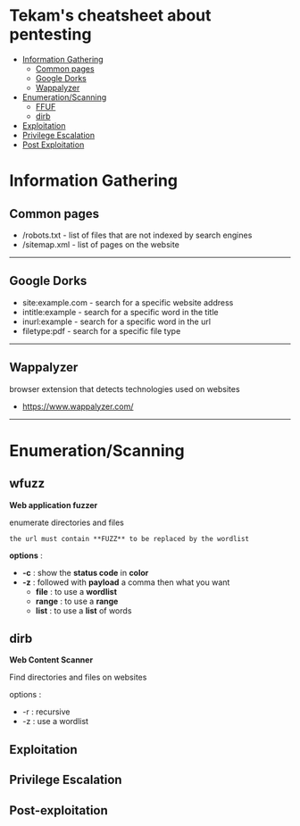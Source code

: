 # Tekam's cheatsheet about pentesting

<!-- table of content -->

<!-- toc -->

* [Information Gathering](#information-gathering)
  - [Common pages](#common-pages)
  - [Google Dorks](#google-dorks)
  - [Wappalyzer](#wappalyzer)
* [Enumeration/Scanning](#enumerationscanning)
  - [FFUF](#ffuf)
  - [dirb](#dirb)
* [Exploitation](#exploitation)
* [Privilege Escalation](#privilege-escalation)
* [Post Exploitation](#post-exploitation)


<!-- tocstop -->

<!-- table of content stop -->

# Information Gathering



## Common pages

- /robots.txt - list of files that are not indexed by search engines
- /sitemap.xml - list of pages on the website

---

## Google Dorks


- site:example.com - search for a specific website address
- intitle:example - search for a specific word in the title
- inurl:example - search for a specific word in the url
- filetype:pdf - search for a specific file type

---

## Wappalyzer
browser extension that detects technologies used on websites

- https://www.wappalyzer.com/

---

# Enumeration/Scanning

<!-- ## ffuf 
**Fast Web Fuzzer** 

Changes the word **FUZZ** in the url with a **wordlist** and checks if the url exists

**Directory Discovery**
```
ffuf -w /path/to/wordlist -u http://target/FUZZ
```


**match 200 responses**
```
ffuf -w /path/to/wordlist -u http://target/FUZZ -mc 200
```

**Adding classical header (some WAF bypass)**
```
ffuf -c -w "/opt/host/main.txt:FILE" -H "X-Originating-IP: 127.0.0.1, X-Forwarded-For: 127.0.0.1, X-Remote-IP: 127.0.0.1, X-Remote-Addr: 127.0.0.1, X-Client-IP: 127.0.0.1" -fs 5682,0 -u https://target/FUZZ
``` 

-->

## wfuzz
**Web application fuzzer**

enumerate directories and files

`the url must contain **FUZZ** to be replaced by the wordlist`


**options** :
- **-c** : show the **status code** in **color**
- **-z** : followed with **payload** a comma then what you want
  - **file** : to use a **wordlist**
  - **range** : to use a **range**
  - **list** : to use a **list** of words



## dirb
**Web Content Scanner**

Find directories and files on websites

options :
- -r : recursive
- -z : use a wordlist



## Exploitation

## Privilege Escalation

## Post-exploitation
